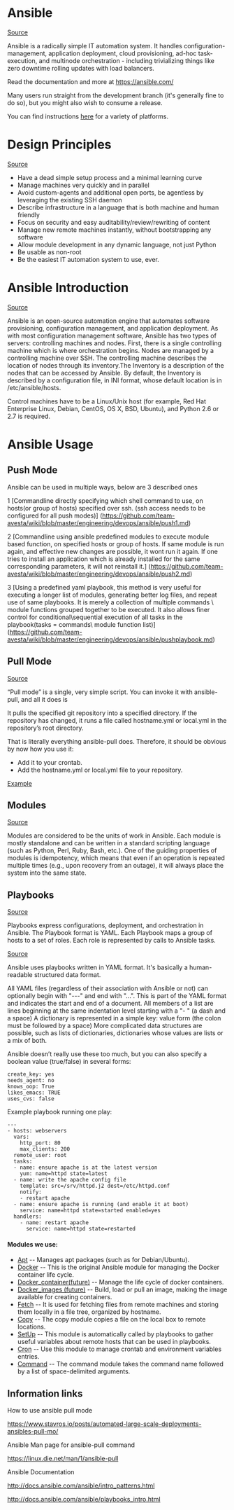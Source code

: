 

# Ansible 
[Source](https://github.com/ansible/ansible#ansible "Permalink to Ansible Readme on github")


Ansible is a radically simple IT automation system.  It handles configuration-management, application deployment, cloud provisioning, ad-hoc task-execution, and multinode orchestration - including trivializing things like zero downtime rolling updates with load balancers.

Read the documentation and more at https://ansible.com/

Many users run straight from the development branch (it's generally fine to do so), but you might also wish to consume a release.

You can find instructions [here](https://docs.ansible.com/ansible/intro_installation.html) for a variety of platforms.

Design Principles 
=================
[Source](https://github.com/ansible/ansible#ansible "Permalink to Ansible Readme on github")

   * Have a dead simple setup process and a minimal learning curve
   * Manage machines very quickly and in parallel
   * Avoid custom-agents and additional open ports, be agentless by leveraging the existing SSH daemon
   * Describe infrastructure in a language that is both machine and human friendly
   * Focus on security and easy auditability/review/rewriting of content
   * Manage new remote machines instantly, without bootstrapping any software
   * Allow module development in any dynamic language, not just Python
   * Be usable as non-root
   * Be the easiest IT automation system to use, ever.


Ansible Introduction
====================
[Source](https://en.wikipedia.org/wiki/Ansible_(software) "Permalink to Ansible Wikipedia")

Ansible is an open-source automation engine that automates software provisioning, configuration management, and application deployment. As with most configuration management software, Ansible has two types of servers: controlling machines and nodes. First, there is a single controlling machine which is where orchestration begins. Nodes are managed by a controlling machine over SSH. The controlling machine describes the location of nodes through its inventory.The Inventory is a description of the nodes that can be accessed by Ansible. By default, the Inventory is described by a configuration file, in INI format, whose default location is in /etc/ansible/hosts.

Control machines have to be a Linux/Unix host (for example, Red Hat Enterprise Linux, Debian, CentOS, OS X, BSD, Ubuntu), and Python 2.6 or 2.7 is required.


Ansible Usage
=============

Push Mode
---------

Ansible can be used in multiple ways, below are 3 described ones

1 [Commandline directly specifying which shell command to use, on hosts(or group of hosts) specified over ssh. (ssh access needs to be configured for all push modes)] (https://github.com/team-avesta/wiki/blob/master/engineering/devops/ansible/push1.md)

2 [Commandline using ansible predefined modules to execute module based function, on specified hosts or group of hosts. If same module is run again, and effective new changes are possible, it wont run it again. If one tries to install an application which is already installed for the same corresponding parameters, it will not reinstall it.] (https://github.com/team-avesta/wiki/blob/master/engineering/devops/ansible/push2.md)

3 [Using a predefined yaml playbook, this method is very useful for executing a longer list of modules, generating better log files, and repeat use of same playbooks. It is merely a collection of multiple commands \ module functions grouped together to be executed. It also allows finer control for conditional\sequential execution of all tasks in the playbook(tasks = commands\ module function list)] (https://github.com/team-avesta/wiki/blob/master/engineering/devops/ansible/pushplaybook.md)
 


Pull Mode 
---------
[Source](https://www.stavros.io/posts/automated-large-scale-deployments-ansibles-pull-mo/ "Permalink to https://www.stavros.io/posts/automated-large-scale-deployments-ansibles-pull-mo/")

“Pull mode” is a single, very simple script. You can invoke it with ansible-pull, and all it does is 

It pulls the specified git repository into a specified directory.
If the repository has changed, it runs a file called hostname.yml or local.yml in the repository’s root directory.

That is literally everything ansible-pull does. Therefore, it should be obvious by now how you use it:

* Add it to your crontab.
* Add the hostname.yml or local.yml file to your repository.
 

[Example](https://github.com/team-avesta/wiki/blob/master/engineering/devops/ansible/pushnpull.md)





Modules 
-------
[Source](https://en.wikipedia.org/wiki/Ansible_(software) "Permalink to Ansible Wikipedia")

Modules are considered to be the units of work in Ansible. Each module is mostly standalone and can be written in a standard scripting language (such as Python, Perl, Ruby, Bash, etc.). One of the guiding properties of modules is idempotency, which means that even if an operation is repeated multiple times (e.g., upon recovery from an outage), it will always place the system into the same state.



Playbooks 
---------
[Source](https://en.wikipedia.org/wiki/Ansible_(software) "Permalink to Ansible Wikipedia")

Playbooks express configurations, deployment, and orchestration in Ansible. The Playbook format is YAML. Each Playbook maps a group of hosts to a set of roles. Each role is represented by calls to Ansible tasks.

[Source](http://docs.ansible.com/ansible/playbooks_intro.html "Permalink to Ansible Documentation")

Ansible uses playbooks written in YAML format. It's basically a human-readable structured data format.

All YAML files (regardless of their association with Ansible or not) can optionally begin with "---" and end with "...". This is part of the YAML format and indicates the start and end of a document.
All members of a list are lines beginning at the same indentation level starting with a "- " (a dash and a space)
A dictionary is represented in a simple key: value form (the colon must be followed by a space)
More complicated data structures are possible, such as lists of dictionaries, dictionaries whose values are lists or a mix of both.

Ansible doesn’t really use these too much, but you can also specify a boolean value (true/false) in several forms:

```
create_key: yes
needs_agent: no
knows_oop: True
likes_emacs: TRUE
uses_cvs: false
```


Example playbook running one play:

```
---
- hosts: webservers
  vars:
    http_port: 80
    max_clients: 200
  remote_user: root
  tasks:
  - name: ensure apache is at the latest version
    yum: name=httpd state=latest
  - name: write the apache config file
    template: src=/srv/httpd.j2 dest=/etc/httpd.conf
    notify:
    - restart apache
  - name: ensure apache is running (and enable it at boot)
    service: name=httpd state=started enabled=yes
  handlers:
    - name: restart apache
      service: name=httpd state=restarted
```









#### Modules we use:


* [Apt][] -- Manages apt packages (such as for Debian/Ubuntu).
* [Docker][] -- This is the original Ansible module for managing the Docker container life cycle.
* [Docker_container(future)][] -- Manage the life cycle of docker containers.
* [Docker_images (future)][] -- Build, load or pull an image, making the image available for creating containers.
* [Fetch][] -- It is used for fetching files from remote machines and storing them locally in a file tree, organized by hostname.
* [Copy][] -- The copy module copies a file on the local box to remote locations. 
* [SetUp][] -- This module is automatically called by playbooks to gather useful variables about remote hosts that can be used in playbooks.
* [Cron][] -- Use this module to manage crontab and environment variables entries. 
* [Command][] -- The command module takes the command name followed by a list of space-delimited arguments.

[Apt]:http://docs.ansible.com/ansible/apt_module
[Docker]:http://docs.ansible.com/ansible/docker_module
[Docker_container(future)]:http://docs.ansible.com/ansible/docker_container_module
[Docker_images (future)]:http://docs.ansible.com/ansible/docker_image_module
[Fetch]:http://docs.ansible.com/ansible/fetch_module
[Copy]:http://docs.ansible.com/ansible/copy_module
[SetUp]:http://docs.ansible.com/ansible/setup_module
[Cron]:http://docs.ansible.com/ansible/cron_module
[Command]:http://docs.ansible.com/ansible/command_module






Information links
-----------------


How to use ansible pull mode

https://www.stavros.io/posts/automated-large-scale-deployments-ansibles-pull-mo/

Ansible Man page for ansible-pull command 

https://linux.die.net/man/1/ansible-pull

Ansible Documentation

http://docs.ansible.com/ansible/intro_patterns.html

http://docs.ansible.com/ansible/playbooks_intro.html



